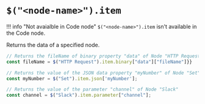 # `$("<node-name>").item`

!!! info "Not avaialble in Code node"
		`$("<node-name>").item` isn't available in the Code node.


Returns the data of a specified node.

```typescript
// Returns the fileName of binary property "data" of Node "HTTP Request"
const fileName = $("HTTP Request").item.binary["data"]["fileName"]}}

// Returns the value of the JSON data property "myNumber" of Node "Set"
const myNumber = $("Set").item.json['myNumber'];

// Returns the value of the parameter "channel" of Node "Slack"
const channel = $("Slack").item.parameter["channel"];
```

